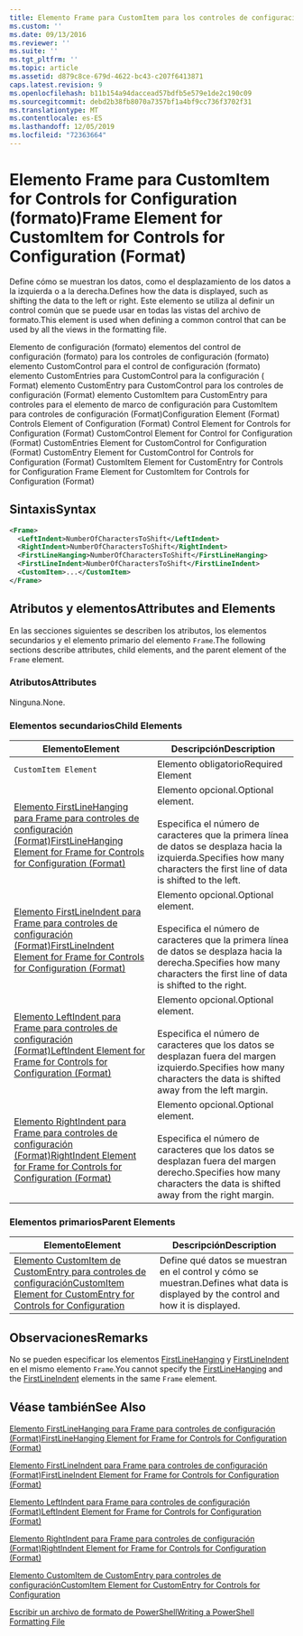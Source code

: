 ```yaml
---
title: Elemento Frame para CustomItem para los controles de configuración (Format) | Microsoft Docs
ms.custom: ''
ms.date: 09/13/2016
ms.reviewer: ''
ms.suite: ''
ms.tgt_pltfrm: ''
ms.topic: article
ms.assetid: d879c8ce-679d-4622-bc43-c207f6413871
caps.latest.revision: 9
ms.openlocfilehash: b11b154a94daccead57bdfb5e579e1de2c190c09
ms.sourcegitcommit: debd2b38fb8070a7357bf1a4bf9cc736f3702f31
ms.translationtype: MT
ms.contentlocale: es-ES
ms.lasthandoff: 12/05/2019
ms.locfileid: "72363664"
---
```

# <a name="frame-element-for-customitem-for-controls-for-configuration-format"></a><span data-ttu-id="b19b5-102">Elemento Frame para CustomItem for Controls for Configuration (formato)</span><span class="sxs-lookup"><span data-stu-id="b19b5-102">Frame Element for CustomItem for Controls for Configuration (Format)</span></span>

<span data-ttu-id="b19b5-103">Define cómo se muestran los datos, como el desplazamiento de los datos a la izquierda o a la derecha.</span><span class="sxs-lookup"><span data-stu-id="b19b5-103">Defines how the data is displayed, such as shifting the data to the left or right.</span></span> <span data-ttu-id="b19b5-104">Este elemento se utiliza al definir un control común que se puede usar en todas las vistas del archivo de formato.</span><span class="sxs-lookup"><span data-stu-id="b19b5-104">This element is used when defining a common control that can be used by all the views in the formatting file.</span></span>

<span data-ttu-id="b19b5-105">Elemento de configuración (formato) elementos del control de configuración (formato) para los controles de configuración (formato) elemento CustomControl para el control de configuración (formato) elemento CustomEntries para CustomControl para la configuración ( Format) elemento CustomEntry para CustomControl para los controles de configuración (Format) elemento CustomItem para CustomEntry para controles para el elemento de marco de configuración para CustomItem para controles de configuración (Format)</span><span class="sxs-lookup"><span data-stu-id="b19b5-105">Configuration Element (Format) Controls Element of Configuration (Format) Control Element for Controls for Configuration (Format) CustomControl Element for Control for Configuration (Format) CustomEntries Element for CustomControl for Configuration (Format) CustomEntry Element for CustomControl for Controls for Configuration (Format) CustomItem Element for CustomEntry for Controls for Configuration Frame Element for CustomItem for Controls for Configuration (Format)</span></span>

## <a name="syntax"></a><span data-ttu-id="b19b5-106">Sintaxis</span><span class="sxs-lookup"><span data-stu-id="b19b5-106">Syntax</span></span>

```xml
<Frame>
  <LeftIndent>NumberOfCharactersToShift</LeftIndent>
  <RightIndent>NumberOfCharactersToShift</RightIndent>
  <FirstLineHanging>NumberOfCharactersToShift</FirstLineHanging>
  <FirstLineIndent>NumberOfCharactersToShift</FirstLineIndent>
  <CustomItem>...</CustomItem>
</Frame>
```

## <a name="attributes-and-elements"></a><span data-ttu-id="b19b5-107">Atributos y elementos</span><span class="sxs-lookup"><span data-stu-id="b19b5-107">Attributes and Elements</span></span>

<span data-ttu-id="b19b5-108">En las secciones siguientes se describen los atributos, los elementos secundarios y el elemento primario del elemento `Frame`.</span><span class="sxs-lookup"><span data-stu-id="b19b5-108">The following sections describe attributes, child elements, and the parent element of the `Frame` element.</span></span>

### <a name="attributes"></a><span data-ttu-id="b19b5-109">Atributos</span><span class="sxs-lookup"><span data-stu-id="b19b5-109">Attributes</span></span>

<span data-ttu-id="b19b5-110">Ninguna.</span><span class="sxs-lookup"><span data-stu-id="b19b5-110">None.</span></span>

### <a name="child-elements"></a><span data-ttu-id="b19b5-111">Elementos secundarios</span><span class="sxs-lookup"><span data-stu-id="b19b5-111">Child Elements</span></span>

|<span data-ttu-id="b19b5-112">Elemento</span><span class="sxs-lookup"><span data-stu-id="b19b5-112">Element</span></span>|<span data-ttu-id="b19b5-113">Descripción</span><span class="sxs-lookup"><span data-stu-id="b19b5-113">Description</span></span>|
|-------------|-----------------|
|`CustomItem Element`|<span data-ttu-id="b19b5-114">Elemento obligatorio</span><span class="sxs-lookup"><span data-stu-id="b19b5-114">Required Element</span></span>|
|[<span data-ttu-id="b19b5-115">Elemento FirstLineHanging para Frame para controles de configuración (Format)</span><span class="sxs-lookup"><span data-stu-id="b19b5-115">FirstLineHanging Element for Frame for Controls for Configuration (Format)</span></span>](./firstlinehanging-element-for-frame-for-controls-for-configuration-format.md)|<span data-ttu-id="b19b5-116">Elemento opcional.</span><span class="sxs-lookup"><span data-stu-id="b19b5-116">Optional element.</span></span><br /><br /> <span data-ttu-id="b19b5-117">Especifica el número de caracteres que la primera línea de datos se desplaza hacia la izquierda.</span><span class="sxs-lookup"><span data-stu-id="b19b5-117">Specifies how many characters the first line of data is shifted to the left.</span></span>|
|[<span data-ttu-id="b19b5-118">Elemento FirstLineIndent para Frame para controles de configuración (Format)</span><span class="sxs-lookup"><span data-stu-id="b19b5-118">FirstLineIndent Element for Frame for Controls for Configuration (Format)</span></span>](./firstlineindent-element-for-frame-for-controls-for-configuration-format.md)|<span data-ttu-id="b19b5-119">Elemento opcional.</span><span class="sxs-lookup"><span data-stu-id="b19b5-119">Optional element.</span></span><br /><br /> <span data-ttu-id="b19b5-120">Especifica el número de caracteres que la primera línea de datos se desplaza hacia la derecha.</span><span class="sxs-lookup"><span data-stu-id="b19b5-120">Specifies how many characters the first line of data is shifted to the right.</span></span>|
|[<span data-ttu-id="b19b5-121">Elemento LeftIndent para Frame para controles de configuración (Format)</span><span class="sxs-lookup"><span data-stu-id="b19b5-121">LeftIndent Element for Frame for Controls for Configuration (Format)</span></span>](./leftindent-element-for-frame-for-controls-for-configuration-format.md)|<span data-ttu-id="b19b5-122">Elemento opcional.</span><span class="sxs-lookup"><span data-stu-id="b19b5-122">Optional element.</span></span><br /><br /> <span data-ttu-id="b19b5-123">Especifica el número de caracteres que los datos se desplazan fuera del margen izquierdo.</span><span class="sxs-lookup"><span data-stu-id="b19b5-123">Specifies how many characters the data is shifted away from the left margin.</span></span>|
|[<span data-ttu-id="b19b5-124">Elemento RightIndent para Frame para controles de configuración (Format)</span><span class="sxs-lookup"><span data-stu-id="b19b5-124">RightIndent Element for Frame for Controls for Configuration (Format)</span></span>](./rightindent-element-for-frame-for-controls-for-configuration-format.md)|<span data-ttu-id="b19b5-125">Elemento opcional.</span><span class="sxs-lookup"><span data-stu-id="b19b5-125">Optional element.</span></span><br /><br /> <span data-ttu-id="b19b5-126">Especifica el número de caracteres que los datos se desplazan fuera del margen derecho.</span><span class="sxs-lookup"><span data-stu-id="b19b5-126">Specifies how many characters the data is shifted away from the right margin.</span></span>|

### <a name="parent-elements"></a><span data-ttu-id="b19b5-127">Elementos primarios</span><span class="sxs-lookup"><span data-stu-id="b19b5-127">Parent Elements</span></span>

|<span data-ttu-id="b19b5-128">Elemento</span><span class="sxs-lookup"><span data-stu-id="b19b5-128">Element</span></span>|<span data-ttu-id="b19b5-129">Descripción</span><span class="sxs-lookup"><span data-stu-id="b19b5-129">Description</span></span>|
|-------------|-----------------|
|[<span data-ttu-id="b19b5-130">Elemento CustomItem de CustomEntry para controles de configuración</span><span class="sxs-lookup"><span data-stu-id="b19b5-130">CustomItem Element for CustomEntry for Controls for Configuration</span></span>](./customitem-element-for-customentry-for-controls-for-configuration-format.md)|<span data-ttu-id="b19b5-131">Define qué datos se muestran en el control y cómo se muestran.</span><span class="sxs-lookup"><span data-stu-id="b19b5-131">Defines what data is displayed by the control and how it is displayed.</span></span>|

## <a name="remarks"></a><span data-ttu-id="b19b5-132">Observaciones</span><span class="sxs-lookup"><span data-stu-id="b19b5-132">Remarks</span></span>

<span data-ttu-id="b19b5-133">No se pueden especificar los elementos [FirstLineHanging](./firstlinehanging-element-for-frame-for-controls-for-configuration-format.md) y [FirstLineIndent](./firstlineindent-element-for-frame-for-controls-for-configuration-format.md) en el mismo elemento `Frame`.</span><span class="sxs-lookup"><span data-stu-id="b19b5-133">You cannot specify the [FirstLineHanging](./firstlinehanging-element-for-frame-for-controls-for-configuration-format.md) and the [FirstLineIndent](./firstlineindent-element-for-frame-for-controls-for-configuration-format.md) elements in the same `Frame` element.</span></span>

## <a name="see-also"></a><span data-ttu-id="b19b5-134">Véase también</span><span class="sxs-lookup"><span data-stu-id="b19b5-134">See Also</span></span>

[<span data-ttu-id="b19b5-135">Elemento FirstLineHanging para Frame para controles de configuración (Format)</span><span class="sxs-lookup"><span data-stu-id="b19b5-135">FirstLineHanging Element for Frame for Controls for Configuration (Format)</span></span>](./firstlinehanging-element-for-frame-for-controls-for-configuration-format.md)

[<span data-ttu-id="b19b5-136">Elemento FirstLineIndent para Frame para controles de configuración (Format)</span><span class="sxs-lookup"><span data-stu-id="b19b5-136">FirstLineIndent Element for Frame for Controls for Configuration (Format)</span></span>](./firstlineindent-element-for-frame-for-controls-for-configuration-format.md)

[<span data-ttu-id="b19b5-137">Elemento LeftIndent para Frame para controles de configuración (Format)</span><span class="sxs-lookup"><span data-stu-id="b19b5-137">LeftIndent Element for Frame for Controls for Configuration (Format)</span></span>](./leftindent-element-for-frame-for-controls-for-configuration-format.md)

[<span data-ttu-id="b19b5-138">Elemento RightIndent para Frame para controles de configuración (Format)</span><span class="sxs-lookup"><span data-stu-id="b19b5-138">RightIndent Element for Frame for Controls for Configuration (Format)</span></span>](./rightindent-element-for-frame-for-controls-for-configuration-format.md)

[<span data-ttu-id="b19b5-139">Elemento CustomItem de CustomEntry para controles de configuración</span><span class="sxs-lookup"><span data-stu-id="b19b5-139">CustomItem Element for CustomEntry for Controls for Configuration</span></span>](./customitem-element-for-customentry-for-controls-for-configuration-format.md)

[<span data-ttu-id="b19b5-140">Escribir un archivo de formato de PowerShell</span><span class="sxs-lookup"><span data-stu-id="b19b5-140">Writing a PowerShell Formatting File</span></span>](./writing-a-powershell-formatting-file.md)
